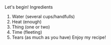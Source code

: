 Let's begin!
Ingredients

1. Water (several cups/handfulls)
2. Heat (enough)
3. Thing (one or two)
4. Time (fleeting)
5. Tears (as much as you have)
Enjoy my recipe!